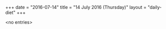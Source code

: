 +++
date = "2016-07-14"
title = "14 July 2016 (Thursday)"
layout = "daily-diet"
+++

<p>&lt;no entries&gt;</p>